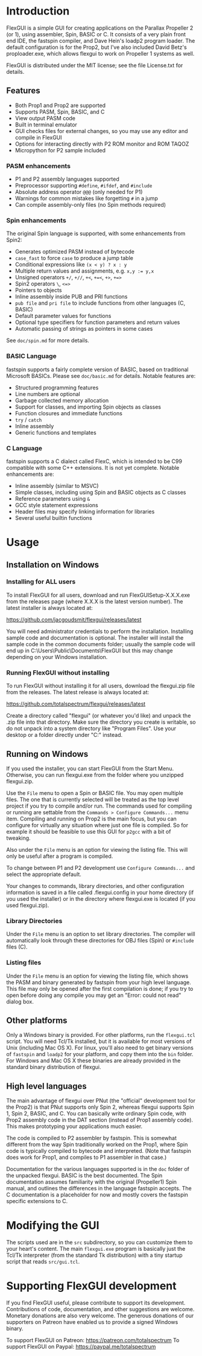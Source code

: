 # Introduction

FlexGUI is a simple GUI for creating applications on the Parallax Propeller 2 (or 1), using assembler, Spin, BASIC or C. It consists of a very plain front end IDE, the fastspin compiler, and Dave Hein's loadp2 program loader. The default configuration is for the Prop2, but I've also included David Betz's proploader.exe, which allows flexgui to work on Propeller 1 systems as well.

FlexGUI is distributed under the MIT license; see the file License.txt for details.

## Features

* Both Prop1 and Prop2 are supported
* Supports PASM, Spin, BASIC, and C
* View output PASM code
* Built in terminal emulator
* GUI checks files for external changes, so you may use any editor and compile in FlexGUI
* Options for interacting directly with P2 ROM monitor and ROM TAQOZ
* Micropython for P2 sample included

### PASM enhancements

* P1 and P2 assembly languages supported
* Preprocessor supporting `#define`, `#ifdef`, and `#include`
* Absolute address operator `@@@` (only needed for P1)
* Warnings for common mistakes like forgetting `#` in a jump
* Can compile assembly-only files (no Spin methods required)

### Spin enhancements

The original Spin language is supported, with some enhancements from Spin2:

* Generates optimized PASM instead of bytecode
* `case_fast` to force `case` to produce a jump table
* Conditional expressions like `(x < y) ? x : y`
* Multiple return values and assignments, e.g. `x,y := y,x`
* Unsigned operators `+/`, `+//`, `+<`, `+=<`, `+>`, `+=>`
* Spin2 operators `\`, `<=>`
* Pointers to objects
* Inline assembly inside PUB and PRI functions
* `pub file` and `pri file` to include functions from other languages (C, BASIC)
* Default parameter values for functions
* Optional type specifiers for function parameters and return values
* Automatic passing of strings as pointers in some cases

See `doc/spin.md` for more details.

### BASIC Language

fastspin supports a fairly complete version of BASIC, based on traditional Microsoft BASICs. Please see `doc/basic.md` for details. Notable features are:

* Structured programming features
* Line numbers are optional
* Garbage collected memory allocation
* Support for classes, and importing Spin objects as classes
* Function closures and immediate functions
* `try` / `catch`
* Inline assembly
* Generic functions and templates

### C Language

fastspin supports a C dialect called FlexC, which is intended to be C99 compatible with some C++ extensions. It is not yet complete. Notable enhancements are:

* Inline assembly (similar to MSVC)
* Simple classes, including using Spin and BASIC objects as C classes
* Reference parameters using `&`
* GCC style statement expressions
* Header files may specify linking information for libraries
* Several useful builtin functions

# Usage

## Installation on Windows

### Installing for ALL users

To install FlexGUI for all users, download and run FlexGUISetup-X.X.X.exe from the releases page (where X.X.X is the latest version number). The latest installer is always located at:

   https://github.com/jacgoudsmit/flexgui/releases/latest

You will need administrator credentials to perform the installation. Installing sample code and documentation is optional. The installer will install the sample code in the common documents folder; usually the sample code will end up in C:\Users\Public\Documents\FlexGUI but this may change depending on your Windows installation.

### Running FlexGUI without installing

To run FlexGUI without installing it for all users, download the flexgui.zip file from the releases. The latest release is always located at:

   https://github.com/totalspectrum/flexgui/releases/latest
   
Create a directory called "flexgui" (or whatever you'd like) and unpack the .zip file into that directory. Make sure the directory you create is writable, so do not unpack into a system directory like "Program Files". Use your desktop or a folder directly under "C:" instead.

## Running on Windows

If you used the installer, you can start FlexGUI from the Start Menu. Otherwise, you can run flexgui.exe from the folder where you unzipped flexgui.zip.

Use the `File` menu to open a Spin or BASIC file. You may open multiple files. The one that is currently selected will be treated as the top level project if you try to compile and/or run. The commands used for compiling or running are settable from the `Commands > Configure Commands...` menu item. Compiling and running on Prop2 is the main focus, but you can configure for virtually any situation where just one file is compiled. So for example it should be feasible to use this GUI for `p2gcc` with a bit of tweaking.

Also under the `File` menu is an option for viewing the listing file. This will only be useful after a program is compiled.

To change between P1 and P2 development use `Configure Commands...` and select the appropriate default.

Your changes to commands, library directories, and other configuration information is saved in a file called .flexgui.config in your home directory (if you used the installer) or in the directory where flexgui.exe is located (if you used flexgui.zip).

### Library Directories

Under the `File` menu is an option to set library directories. The compiler will automatically look through these directories for OBJ files (Spin) or `#include` files (C).

### Listing files

Under the `File` menu is an option for viewing the listing file, which shows the PASM and binary generated by fastspin from your high level language. This file may only be opened after the first compilation is done; if you try to open before doing any compile you may get an "Error: could not read" dialog box.

## Other platforms

Only a Windows binary is provided. For other platforms, run the `flexgui.tcl` script. You will need Tcl/Tk installed, but it is available for most versions of Unix (including Mac OS X). For linux, you'll also need to get binary versions of `fastspin` and `loadp2` for your platform, and copy them into the `bin` folder. For Windows and Mac OS X these binaries are already provided in the standard binary distribution of flexgui.

## High level languages

The main advantage of flexgui over PNut (the "official" development tool for the Prop2) is that PNut supports only Spin 2, whereas flexgui supports Spin 1, Spin 2, BASIC, and C. You can basically write ordinary Spin code, with Prop2 assembly code in the DAT section (instead of Prop1 assembly code). This makes prototyping your applications much easier.

The code is compiled to P2 assembler by fastspin. This is somewhat different from the way Spin traditionally worked on the Prop1, where Spin code is typically compiled to bytecode and interpreted. (Note that fastspin does work for Prop1, and compiles to P1 assembler in that case.)

Documentation for the various languages supported is in the `doc` folder of the unpacked flexgui. BASIC is the best documented. The Spin documentation assumes familiarity with the original (Propeller1) Spin manual, and outlines the differences in the language fastspin accepts. The C documentation is a placeholder for now and mostly covers the fastspin specific extensions to C.

# Modifying the GUI

The scripts used are in the `src` subdirectory, so you can customize them to your heart's content. The main `flexgui.exe` program is basically just the Tcl/Tk interpreter (from the standard Tk distribution) with a tiny startup script that reads `src/gui.tcl`.

# Supporting FlexGUI development

If you find FlexGUI useful, please contribute to support its development. Contributions of code, documentation, and other suggestions are welcome. Monetary donations are also very welcome. The generous donations of our supporters on Patreon have enabled us to provide a signed Windows binary.

To support FlexGUI on Patreon: https://patreon.com/totalspectrum
To support FlexGUI on Paypal:  https://paypal.me/totalspectrum
